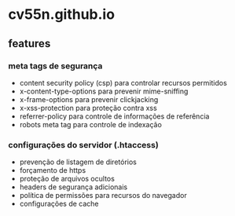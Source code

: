 # cv55n.github.io

## features

### meta tags de segurança

- content security policy (csp) para controlar recursos permitidos
- x-content-type-options para prevenir mime-sniffing
- x-frame-options para prevenir clickjacking
- x-xss-protection para proteção contra xss
- referrer-policy para controle de informações de referência
- robots meta tag para controle de indexação

### configurações do servidor (.htaccess)

- prevenção de listagem de diretórios
- forçamento de https
- proteção de arquivos ocultos
- headers de segurança adicionais
- política de permissões para recursos do navegador
- configurações de cache
